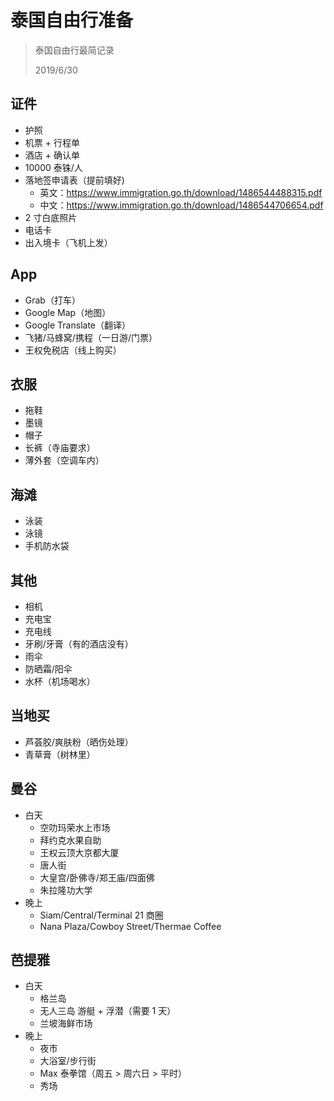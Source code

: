 ﻿# 泰国自由行准备

> 泰国自由行最简记录
>
> 2019/6/30

## 证件

- 护照
- 机票 + 行程单
- 酒店 + 确认单
- 10000 泰铢/人
- 落地签申请表（提前填好)
  - 英文：https://www.immigration.go.th/download/1486544488315.pdf
  - 中文：https://www.immigration.go.th/download/1486544706654.pdf
- 2 寸白底照片
- 电话卡
- 出入境卡（飞机上发）

## App

- Grab（打车）
- Google Map（地图）
- Google Translate（翻译）
- 飞猪/马蜂窝/携程（一日游/门票）
- 王权免税店（线上购买）

## 衣服

- 拖鞋
- 墨镜
- 帽子
- 长裤（寺庙要求）
- 薄外套（空调车内）

## 海滩

- 泳装
- 泳镜
- 手机防水袋

## 其他

- 相机
- 充电宝
- 充电线
- 牙刷/牙膏（有的酒店没有）
- 雨伞
- 防晒霜/阳伞
- 水杯（机场喝水）

## 当地买

- 芦荟胶/爽肤粉（晒伤处理）
- 青草膏（树林里）

## 曼谷

- 白天
  - 空叻玛荣水上市场
  - 拜约克水果自助
  - 王权云顶大京都大厦
  - 唐人街
  - 大皇宫/卧佛寺/郑王庙/四面佛
  - 朱拉隆功大学
- 晚上
  - Siam/Central/Terminal 21 商圈
  - Nana Plaza/Cowboy Street/Thermae Coffee

## 芭提雅

- 白天
  - 格兰岛
  - 无人三岛 游艇 + 浮潜（需要 1 天）
  - 兰坡海鲜市场
- 晚上
  - 夜市
  - 大浴室/步行街
  - Max 泰拳馆（周五 > 周六日 > 平时）
  - 秀场
